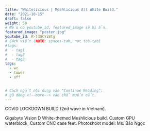 ```yaml
---
title: "Whitelicious | Meshlicious All White Build."
date: "2021-10-15"
draft: false
weight: 50
# Nếu có youtube_id, featured_image sẽ bị ẩn.
featured_image: "poster.jpg"
youtube_id: R-tdQCYiBtg
# Cách viết (NOTE: spaces-tab, not tab-tab)
#tags:
#  - tag1
#  - tag2
#  - tag3
tags:
  - wc
  - tower
  - sff
 

# Cách ngắt nội dung vào "Continue Reading":
# gõ dòng <!--more--> vào chỗ muốn cắt.
---
```


COVID LOCKDOWN BUILD (2nd wave in Vietnam).

Gigabyte Vision D White-themed Meshlicious build.
Custom GPU waterblock, Custom CNC case feet.
Photoshoot model: Ms. Bảo Ngọc
